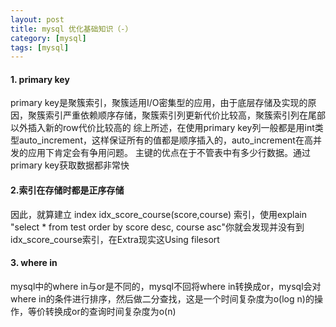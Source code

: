 ```yaml
---
layout: post
title: mysql 优化基础知识（-）
category: [mysql]
tags: [mysql]
---
```

#### 1. primary key
primary key是聚簇索引，聚簇适用I/O密集型的应用，由于底层存储及实现的原因，聚簇索引严重依赖顺序存储，聚簇索引列更新代价比较高，聚簇索引列在尾部以外插入新的row代价比较高的
  综上所述，在使用primary key列一般都是用int类型auto_increment，这样保证所有的值都是顺序插入的，auto_increment在高并发的应用下肯定会有争用问题。
  主键的优点在于不管表中有多少行数据。通过primary key获取数据都非常快

#### 2.索引在存储时都是正序存储
  因此，就算建立 index idx_score_course(score,course) 索引，使用explain "select * from test order by score desc, course asc"你就会发现并没有到idx_score_course索引，在Extra现实这Using filesort
  
#### 3. where in
mysql中的where in与or是不同的，mysql不回将where in转换成or，mysql会对where in的条件进行排序，然后做二分查找，这是一个时间复杂度为o(log n)的操作，等价转换成or的查询时间复杂度为o(n)  
     
     
